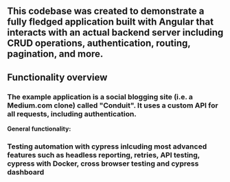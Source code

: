 ## This codebase was created to demonstrate a fully fledged application built with Angular that interacts with an actual backend server including CRUD operations, authentication, routing, pagination, and more.

## Functionality overview

### The example application is a social blogging site (i.e. a Medium.com clone) called "Conduit". It uses a custom API for all requests, including authentication.

**General functionality:**

### Testing automation with cypress inlcuding most advanced features such as headless reporting, retries, API testing, cypress with Docker, cross browser testing and cypress dashboard
